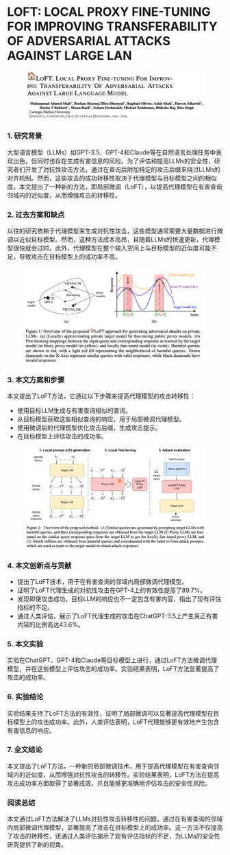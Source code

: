 # LOFT: LOCAL PROXY FINE-TUNING FOR IMPROVING TRANSFERABILITY OF ADVERSARIAL ATTACKS AGAINST LARGE LAN

<figure><img src="../.gitbook/assets/image (14).png" alt=""><figcaption></figcaption></figure>

### 1. 研究背景

大型语言模型（LLMs）如GPT-3.5、GPT-4和Claude等在自然语言处理任务中表现出色，但同时也存在生成有害信息的风险。为了评估和提高LLMs的安全性，研究者们开发了对抗性攻击方法，通过在查询后附加特定的攻击后缀来绕过LLMs的对齐机制。然而，这些攻击的成功转移性取决于代理模型与目标模型之间的相似度。本文提出了一种新的方法，即局部微调（LoFT），以提高代理模型在有害查询邻域内的近似度，从而增强攻击的转移性。

### 2. 过去方案和缺点

以往的研究依赖于代理模型来生成对抗性攻击，这些模型通常需要大量数据进行微调以近似目标模型。然而，这种方法成本高昂，且随着LLMs的快速更新，代理模型很快就会过时。此外，代理模型在整个输入空间上与目标模型的近似度可能不足，导致攻击在目标模型上的成功率不高。

<figure><img src="../.gitbook/assets/image (15).png" alt=""><figcaption></figcaption></figure>

### 3. 本文方案和步骤

本文提出了LoFT方法，它通过以下步骤来提高代理模型的攻击转移性：

* 使用目标LLM生成与有害查询相似的查询。
* 从目标模型获取这些相似查询的响应，用于局部微调代理模型。
* 使用微调后的代理模型优化攻击后缀，生成攻击提示。
* 在目标模型上评估攻击的成功率。

<figure><img src="../.gitbook/assets/image (16).png" alt=""><figcaption></figcaption></figure>

### 4. 本文创新点与贡献

* 提出了LoFT技术，用于在有害查询的邻域内局部微调代理模型。
* 证明了LoFT代理生成的对抗性攻击在GPT-4上的有效性提高了89.7%。
* 发现即使攻击成功，目标LLM的响应也不一定包含有害内容，指出了现有评估指标的不足。
* 通过人类评估，展示了LoFT代理生成的攻击在ChatGPT-3.5上产生真正有害内容的比例高达43.6%。

### 5. 本文实验

实验在ChatGPT、GPT-4和Claude等目标模型上进行，通过LoFT方法微调代理模型，并在这些模型上评估攻击的成功率。实验结果表明，LoFT方法显著提高了攻击的成功率。

### 6. 实验结论

实验结果支持了LoFT方法的有效性，证明了局部微调可以显著提高代理模型在目标模型上的攻击成功率。此外，人类评估表明，LoFT代理能够更有效地产生包含有害信息的响应。

### 7. 全文结论

本文提出了LoFT方法，一种新的局部微调技术，用于提高代理模型在有害查询邻域内的近似度，从而增强对抗性攻击的转移性。实验结果表明，LoFT方法在提高攻击成功率方面取得了显著成效，并且能够更准确地评估攻击的安全性风险。

### 阅读总结

本文通过LoFT方法解决了LLMs对抗性攻击转移性的问题，通过在有害查询的邻域内局部微调代理模型，显著提高了攻击在目标模型上的成功率。这一方法不仅提高了攻击的转移性，还通过人类评估揭示了现有评估指标的不足，为LLMs的安全性研究提供了新的视角。
